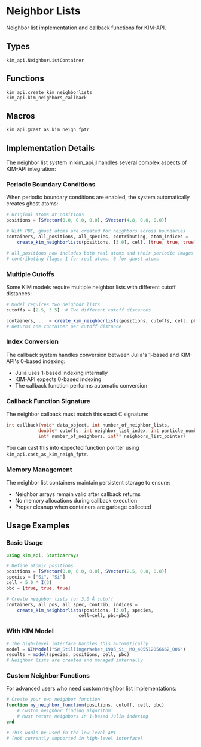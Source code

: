 # Neighbor Lists

Neighbor list implementation and callback functions for KIM-API.

## Types

```@docs
kim_api.NeighborListContainer
```

## Functions

```@docs
kim_api.create_kim_neighborlists
kim_api.kim_neighbors_callback
```

## Macros

```@docs
kim_api.@cast_as_kim_neigh_fptr
```

## Implementation Details

The neighbor list system in kim_api.jl handles several complex aspects of KIM-API integration:

### Periodic Boundary Conditions

When periodic boundary conditions are enabled, the system automatically creates ghost atoms:

```julia
# Original atoms at positions
positions = [SVector(0.0, 0.0, 0.0), SVector(4.8, 0.0, 0.0)]

# With PBC, ghost atoms are created for neighbors across boundaries
containers, all_positions, all_species, contributing, atom_indices = 
    create_kim_neighborlists(positions, [3.0], cell, [true, true, true])

# all_positions now includes both real atoms and their periodic images
# contributing flags: 1 for real atoms, 0 for ghost atoms
```

### Multiple Cutoffs

Some KIM models require multiple neighbor lists with different cutoff distances:

```julia
# Model requires two neighbor lists
cutoffs = [2.5, 3.5]  # Two different cutoff distances

containers, ... = create_kim_neighborlists(positions, cutoffs, cell, pbc)
# Returns one container per cutoff distance
```

### Index Conversion

The callback system handles conversion between Julia's 1-based and KIM-API's 0-based indexing:

- Julia uses 1-based indexing internally
- KIM-API expects 0-based indexing
- The callback function performs automatic conversion

### Callback Function Signature

The neighbor callback must match this exact C signature:

```c
int callback(void* data_object, int number_of_neighbor_lists, 
            double* cutoffs, int neighbor_list_index, int particle_number,
            int* number_of_neighbors, int** neighbors_list_pointer)
```

You can cast this into expected function pointer using `kim_api.cast_as_kim_neigh_fptr`.

### Memory Management

The neighbor list containers maintain persistent storage to ensure:

- Neighbor arrays remain valid after callback returns
- No memory allocations during callback execution
- Proper cleanup when containers are garbage collected

## Usage Examples

### Basic Usage

```julia
using kim_api, StaticArrays

# Define atomic positions
positions = [SVector(0.0, 0.0, 0.0), SVector(2.5, 0.0, 0.0)]
species = ["Si", "Si"]
cell = 5.0 * I(3)
pbc = [true, true, true]

# Create neighbor lists for 3.0 Å cutoff
containers, all_pos, all_spec, contrib, indices = 
    create_kim_neighborlists(positions, [3.0], species, 
                           cell=cell, pbc=pbc)
```

### With KIM Model

```julia
# The high-level interface handles this automatically
model = KIMModel("SW_StillingerWeber_1985_Si__MO_405512056662_006")
results = model(species, positions, cell, pbc)
# Neighbor lists are created and managed internally
```

### Custom Neighbor Functions

For advanced users who need custom neighbor list implementations:

```julia
# Create your own neighbor function
function my_neighbor_function(positions, cutoff, cell, pbc)
    # Custom neighbor finding algorithm
    # Must return neighbors in 1-based Julia indexing
end

# This would be used in the low-level API
# (not currently supported in high-level interface)
```